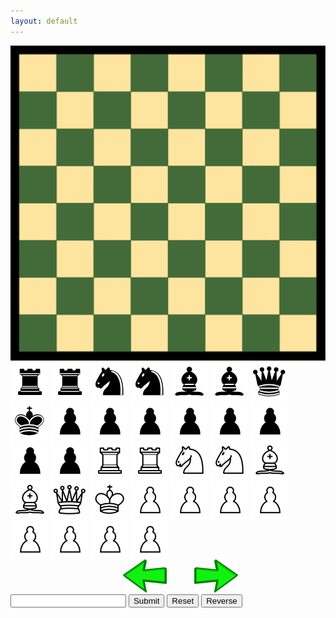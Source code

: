 ```yaml
---
layout: default
---
```

<link rel="stylesheet" type="text/css" href="/chess/chess.css">
<style>
table.tab td{
	width:100;
	height:30;
}
</style>
<div class="parent">
<img class="board" src="/images/chess/board.png"  />
<img id="BR1" src="/images/chess/BR.png" />
<img id="BR2" src="/images/chess/BR.png" />
<img id="BN1" src="/images/chess/BN.png" />
<img id="BN2" src="/images/chess/BN.png" />
<img id="BB1" src="/images/chess/BB.png" />
<img id="BB2" src="/images/chess/BB.png" />
<img id="BQ" src="/images/chess/BQ.png" />
<img id="BK" src="/images/chess/BK.png" />
<img id="BP1" src="/images/chess/BP.png" />
<img id="BP2" src="/images/chess/BP.png" />
<img id="BP3" src="/images/chess/BP.png" />
<img id="BP4" src="/images/chess/BP.png" />
<img id="BP5" src="/images/chess/BP.png" />
<img id="BP6" src="/images/chess/BP.png" />
<img id="BP7" src="/images/chess/BP.png" />
<img id="BP8" src="/images/chess/BP.png" />
<img id="WR1" src="/images/chess/WR.png" />
<img id="WR2" src="/images/chess/WR.png" />
<img id="WN1" src="/images/chess/WN.png" />
<img id="WN2" src="/images/chess/WN.png" />
<img id="WB1" src="/images/chess/WB.png" />
<img id="WB2" src="/images/chess/WB.png" />
<img id="WQ" src="/images/chess/WQ.png" />
<img id="WK" src="/images/chess/WK.png" />
<img id="WP1" src="/images/chess/WP.png" />
<img id="WP2" src="/images/chess/WP.png" />
<img id="WP3" src="/images/chess/WP.png" />
<img id="WP4" src="/images/chess/WP.png" />
<img id="WP5" src="/images/chess/WP.png" />
<img id="WP6" src="/images/chess/WP.png" />
<img id="WP7" src="/images/chess/WP.png" />
<img id="WP8" src="/images/chess/WP.png" />
<div style="display:inline;position:absolute;top:20;left:530;height:530;overflow:scroll;" >
<table id="table" class="tab">
</table></div>
</div>
<script type="text/javascript" src="/chess/chess.js">
</script>
<div>
<img id="left" onclick="leftClick()" style="position:relative;left:180px" src="/images/chess/left.png" /> 
<img id="right" onclick="rightClick()" style="position:relative;left:220px" src="/images/chess/right.png" />
</div>
<input type="text" id="pgn" value="">
<button onclick="pgnSubmit()">Submit</button>
<button onclick="reset()">Reset</button>
<button onclick="reverse()">Reverse</button>
<p id="status" > </p>
<p style="color:red;" id="debug" ></p>
